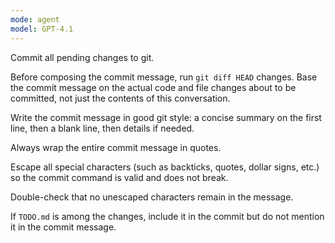 ```yaml
---
mode: agent
model: GPT-4.1
---
```


Commit all pending changes to git.

Before composing the commit message, run `git diff HEAD` changes. Base the commit message on the actual code and file changes about to be committed, not just the contents of this conversation.

Write the commit message in good git style: a concise summary on the first line, then a blank line, then details if needed.

Always wrap the entire commit message in quotes.

Escape all special characters (such as backticks, quotes, dollar signs, etc.) so the commit command is valid and does not break.

Double-check that no unescaped characters remain in the message.

If `TODO.md` is among the changes, include it in the commit but do not mention it in the commit message.
